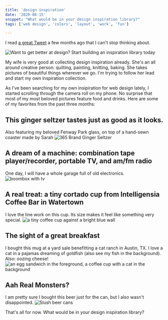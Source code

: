 ```yaml
---
title: 'design inspiration'
date: '2020-08-15'
snippet: "What would be in your design inspiration library?"
tags: ['web design', 'colors', 'layout', 'work', 'fun']

---
```

I read [a great Tweet](https://twitter.com/jackmcdade/status/1275449401759035399?s=20) a few months ago that I can't stop thinking about. 

![Want to get better at design? Start building an inspiration library today](/images/tweet.png)

My wife is very good at collecting design inspiration already. She's an all around creative person: quilting, painting, knitting, baking. She takes pictures of beautiful things wherever we go. I'm trying to follow her lead and start my own inspiration collection.

As I've been searching for my own insipiration for web design lately, I started scrolling through the camera roll on my phone. No surprise that most of my most beloved pictures feature food and drinks. Here are some of my favorites from the past three months: 

## This ginger seltzer tastes just as good as it looks.
Also featuring my beloved Fenway Park glass, on top of a hand-sewn coaster made by Sarah
![365 Brand Ginger Seltzer](/images/fenwayginger.jpg)

## A dream of a machine: combination tape player/recorder, portable TV, and am/fm radio
One day, I will have a whole garage full of old electronics. 
![boombox with tv](/images/boombox.jpg)

## A real treat: a tiny cortado cup from Intelligensia Coffee Bar in Watertown
I love the line work on this cup. Its size makes it feel like something very special.
![a tiny coffee cup against a bright blue wall](/images/coffee.jpg)


## The sight of a great breakfast
I bought this mug at a yard sale benefitting a cat ranch in Austin, TX. I love a cat in a pajamas dreaming of goldfish (also see my fish in the background). Also: oozing cheese!
![an egg sandwich in the foreground, a coffee cup with a cat in the background](/images/eggmug.jpg)

## Aah Real Monsters?
I am pretty sure I bought this beer just for the can, but I also wasn't disappointed.
![Slush beer cans](/images/slush.jpg)


That's all for now. What would be in your design inspiration library?
